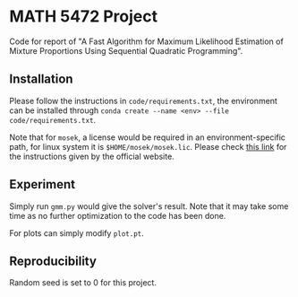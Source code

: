 # MATH 5472 Project

Code for report of "A Fast Algorithm for Maximum Likelihood Estimation of Mixture Proportions Using Sequential Quadratic Programming".



## Installation

Please follow the instructions in `code/requirements.txt`, the environment can be installed through `conda create --name <env> --file code/requirements.txt`.

Note that for `mosek`, a license would be required in an environment-specific path, for linux system it is `$HOME/mosek/mosek.lic`.  Please check [this link](https://www.mosek.com/products/academic-licenses/) for the instructions given by the official website.



## Experiment

Simply run `gmm.py` would give the solver's result. Note that it may take some time as no further optimization to the code has been done.

For plots can simply modify `plot.pt`.



## Reproducibility

Random seed is set to 0 for this project.